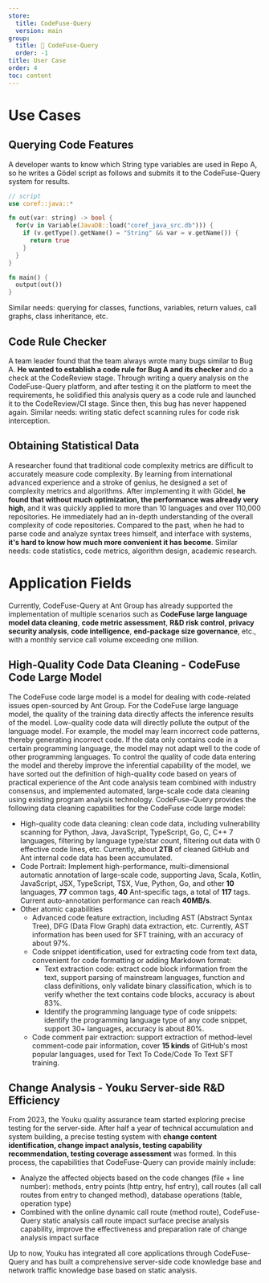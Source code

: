 ```yaml
---
store:
  title: CodeFuse-Query
  version: main
group:
  title: 🌱 CodeFuse-Query
  order: -1
title: User Case
order: 4
toc: content
---
```


# Use Cases
## Querying Code Features
A developer wants to know which String type variables are used in Repo A, so he writes a Gödel script as follows and submits it to the CodeFuse-Query system for results.
```rust
// script
use coref::java::*

fn out(var: string) -> bool {
  for(v in Variable(JavaDB::load("coref_java_src.db"))) {
    if (v.getType().getName() = "String" && var = v.getName()) {
      return true
    }
  }
}

fn main() {
  output(out())
}
```
Similar needs: querying for classes, functions, variables, return values, call graphs, class inheritance, etc.
## Code Rule Checker
A team leader found that the team always wrote many bugs similar to Bug A. **He wanted to establish a code rule for Bug A and its checker** and do a check at the CodeReview stage. Through writing a query analysis on the CodeFuse-Query platform, and after testing it on the platform to meet the requirements, he solidified this analysis query as a code rule and launched it to the CodeReview/CI stage. Since then, this bug has never happened again.
Similar needs: writing static defect scanning rules for code risk interception.
## Obtaining Statistical Data
A researcher found that traditional code complexity metrics are difficult to accurately measure code complexity. By learning from international advanced experience and a stroke of genius, he designed a set of complexity metrics and algorithms. After implementing it with Gödel, **he found that without much optimization, the performance was already very high**, and it was quickly applied to more than 10 languages and over 110,000 repositories. He immediately had an in-depth understanding of the overall complexity of code repositories. Compared to the past, when he had to parse code and analyze syntax trees himself, and interface with systems, **it's hard to know how much more convenient it has become**.
Similar needs: code statistics, code metrics, algorithm design, academic research.

# Application Fields
Currently, CodeFuse-Query at Ant Group has already supported the implementation of multiple scenarios such as **CodeFuse large language model data cleaning**, **code metric assessment**, **R&D risk control**, **privacy security analysis**, **code intelligence**, **end-package size governance**, etc., with a monthly service call volume exceeding one million.
## High-Quality Code Data Cleaning - CodeFuse Code Large Model
The CodeFuse code large model is a model for dealing with code-related issues open-sourced by Ant Group. For the CodeFuse large language model, the quality of the training data directly affects the inference results of the model. Low-quality code data will directly pollute the output of the language model. For example, the model may learn incorrect code patterns, thereby generating incorrect code. If the data only contains code in a certain programming language, the model may not adapt well to the code of other programming languages.
To control the quality of code data entering the model and thereby improve the inferential capability of the model, we have sorted out the definition of high-quality code based on years of practical experience of the Ant code analysis team combined with industry consensus, and implemented automated, large-scale code data cleaning using existing program analysis technology.
CodeFuse-Query provides the following data cleaning capabilities for the CodeFuse code large model:

- High-quality code data cleaning: clean code data, including vulnerability scanning for Python, Java, JavaScript, TypeScript, Go, C, C++ 7 languages, filtering by language type/star count, filtering out data with 0 effective code lines, etc. Currently, about **2TB** of cleaned GitHub and Ant internal code data has been accumulated.
- Code Portrait: Implement high-performance, multi-dimensional automatic annotation of large-scale code, supporting Java, Scala, Kotlin, JavaScript, JSX, TypeScript, TSX, Vue, Python, Go, and other **10** languages, **77** common tags, **40** Ant-specific tags, a total of **117** tags. Current auto-annotation performance can reach **40MB/s**.
- Other atomic capabilities
   - Advanced code feature extraction, including AST (Abstract Syntax Tree), DFG (Data Flow Graph) data extraction, etc. Currently, AST information has been used for SFT training, with an accuracy of about 97%.
   - Code snippet identification, used for extracting code from text data, convenient for code formatting or adding Markdown format:
      - Text extraction code: extract code block information from the text, support parsing of mainstream languages, function and class definitions, only validate binary classification, which is to verify whether the text contains code blocks, accuracy is about 83%.
      - Identify the programming language type of code snippets: identify the programming language type of any code snippet, support 30+ languages, accuracy is about 80%.
   - Code comment pair extraction: support extraction of method-level comment-code pair information, cover **15 kinds** of GitHub's most popular languages, used for Text To Code/Code To Text SFT training.
## Change Analysis - Youku Server-side R&D Efficiency
From 2023, the Youku quality assurance team started exploring precise testing for the server-side. After half a year of technical accumulation and system building, a precise testing system with **change content identification, change impact analysis, testing capability recommendation, testing coverage assessment** was formed.
In this process, the capabilities that CodeFuse-Query can provide mainly include:

- Analyze the affected objects based on the code changes (file + line number): methods, entry points (http entry, hsf entry), call routes (all call routes from entry to changed method), database operations (table, operation type)
- Combined with the online dynamic call route (method route), CodeFuse-Query static analysis call route impact surface precise analysis capability, improve the effectiveness and preparation rate of change analysis impact surface

Up to now, Youku has integrated all core applications through CodeFuse-Query and has built a comprehensive server-side code knowledge base and network traffic knowledge base based on static analysis.
